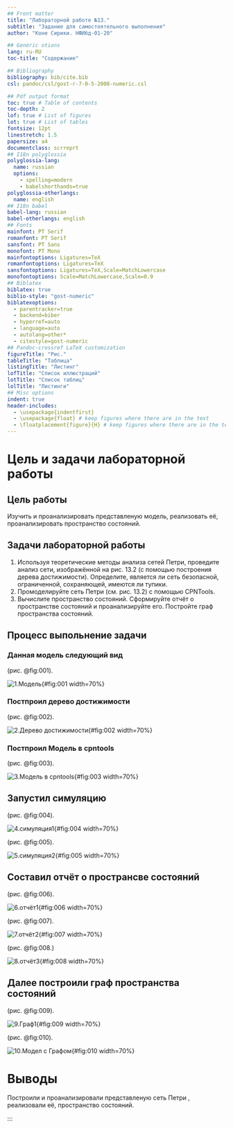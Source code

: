 ```yaml
---
## Front matter
title: "Лабораторной работе №13."
subtitle: "Задание для самостоятельного выполнения"
author: "Коне Сирики. НФИбд-01-20"

## Generic otions
lang: ru-RU
toc-title: "Содержание"

## Bibliography
bibliography: bib/cite.bib
csl: pandoc/csl/gost-r-7-0-5-2008-numeric.csl

## Pdf output format
toc: true # Table of contents
toc-depth: 2
lof: true # List of figures
lot: true # List of tables
fontsize: 12pt
linestretch: 1.5
papersize: a4
documentclass: scrreprt
## I18n polyglossia
polyglossia-lang:
  name: russian
  options:
	- spelling=modern
	- babelshorthands=true
polyglossia-otherlangs:
  name: english
## I18n babel
babel-lang: russian
babel-otherlangs: english
## Fonts
mainfont: PT Serif
romanfont: PT Serif
sansfont: PT Sans
monofont: PT Mono
mainfontoptions: Ligatures=TeX
romanfontoptions: Ligatures=TeX
sansfontoptions: Ligatures=TeX,Scale=MatchLowercase
monofontoptions: Scale=MatchLowercase,Scale=0.9
## Biblatex
biblatex: true
biblio-style: "gost-numeric"
biblatexoptions:
  - parentracker=true
  - backend=biber
  - hyperref=auto
  - language=auto
  - autolang=other*
  - citestyle=gost-numeric
## Pandoc-crossref LaTeX customization
figureTitle: "Рис."
tableTitle: "Таблица"
listingTitle: "Листинг"
lofTitle: "Список иллюстраций"
lotTitle: "Список таблиц"
lolTitle: "Листинги"
## Misc options
indent: true
header-includes:
  - \usepackage{indentfirst}
  - \usepackage{float} # keep figures where there are in the text
  - \floatplacement{figure}{H} # keep figures where there are in the text
---
```



# Цель и задачи лабораторной работы

## Цель работы

Изучить и проанализировать представленую модель, реализовать её, проанализировать пространство состояний.

## Задачи лабораторной работы

1. Используя теоретические методы анализа сетей Петри, проведите анализ сети,
изображённой на рис. 13.2 (с помощью построения дерева достижимости). Определите, является ли сеть безопасной, ограниченной, сохраняющей, имеются ли
тупики.
2. Промоделируйте сеть Петри (см. рис. 13.2) с помощью CPNTools.
3. Вычислите пространство состояний. Сформируйте отчёт о пространстве состояний и проанализируйте его. Постройте граф пространства состояний.

## Процесс выпольнение задачи

### Данная модель следующий вид

(рис. @fig:001).

![1.Модель](image/1.png){#fig:001 width=70%}

### Постпроил дерево достижимости

(рис. @fig:002).

![2.Дерево достижимости](image/2.png){#fig:002 width=70%}

###  Постпроил  Модель в cpntools

(рис. @fig:003).

![3.Модель в cpntools](image/3.png){#fig:003 width=70%}

## Запустил симуляцию

(рис. @fig:004).

![4.симуляция1](image/4.png){#fig:004 width=70%}

(рис. @fig:005).

![5.симуляция2](image/5.png){#fig:005 width=70%}

## Составил отчёт о пространсве состояний

(рис. @fig:006).

![6.отчёт1](image/6.png){#fig:006 width=70%}

(рис. @fig:007).

![7.отчёт2](image/7.png){#fig:007 width=70%}

(рис. @fig:008.)

![8.отчёт3](image/8.png){#fig:008 width=70%}

## Далее построили граф пространства состояний

(рис. @fig:009).

![9.Граф1](image/9.png){#fig:009 width=70%}


(рис. @fig:010).

![10.Модел с Графом](image/10.png){#fig:010 width=70%}

# Выводы

  Построили и проанализировали представленую сеть Петри , реализовали её,  пространство состояний.

:::
